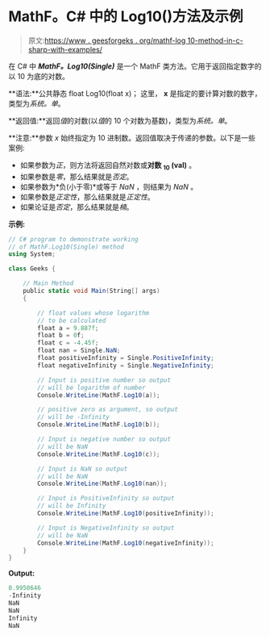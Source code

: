 # MathF。C# 中的 Log10()方法及示例

> 原文:[https://www . geesforgeks . org/mathf-log 10-method-in-c-sharp-with-examples/](https://www.geeksforgeeks.org/mathf-log10-method-in-c-sharp-with-examples/)

在 C# 中 ***MathF。Log10(Single)*** 是一个 MathF 类方法。它用于返回指定数字的以 10 为底的对数。

**语法:**公共静态 float Log10(float x)；
这里， **x** 是指定的要计算对数的数字，类型为*系统。单*。

**返回值:**返回*值*的对数(以*值*的 10 个对数为基数)，类型为*系统。单*。

**注意:**参数 *x* 始终指定为 10 进制数。返回值取决于传递的参数。以下是一些案例:

*   如果参数为*正*，则方法将返回自然对数或**对数 <sub>10</sub> (val)** 。
*   如果参数是*零*，那么结果就是*否定*。
*   如果参数为*负(小于零)*或等于 *NaN* ，则结果为 *NaN* 。
*   如果参数是*正定性*，那么结果就是*正定性*。
*   如果论证是*否定*，那么结果就是*楠*。

**示例:**

```cs
// C# program to demonstrate working
// of MathF.Log10(Single) method
using System;

class Geeks {

    // Main Method
    public static void Main(String[] args)
    {

        // float values whose logarithm
        // to be calculated
        float a = 9.887f;
        float b = 0f;
        float c = -4.45f;
        float nan = Single.NaN;
        float positiveInfinity = Single.PositiveInfinity;
        float negativeInfinity = Single.NegativeInfinity;

        // Input is positive number so output
        // will be logarithm of number
        Console.WriteLine(MathF.Log10(a));

        // positive zero as argument, so output
        // will be -Infinity
        Console.WriteLine(MathF.Log10(b));

        // Input is negative number so output
        // will be NaN
        Console.WriteLine(MathF.Log10(c));

        // Input is NaN so output
        // will be NaN
        Console.WriteLine(MathF.Log10(nan));

        // Input is PositiveInfinity so output
        // will be Infinity
        Console.WriteLine(MathF.Log10(positiveInfinity));

        // Input is NegativeInfinity so output
        // will be NaN
        Console.WriteLine(MathF.Log10(negativeInfinity));
    }
}
```

**Output:**

```cs
0.9950646
-Infinity
NaN
NaN
Infinity
NaN

```
